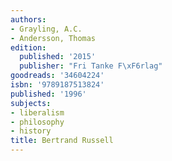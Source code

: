 ```yaml
---
authors:
- Grayling, A.C.
- Andersson, Thomas
edition:
  published: '2015'
  publisher: "Fri Tanke F\xF6rlag"
goodreads: '34604224'
isbn: '9789187513824'
published: '1996'
subjects:
- liberalism
- philosophy
- history
title: Bertrand Russell
---
```


